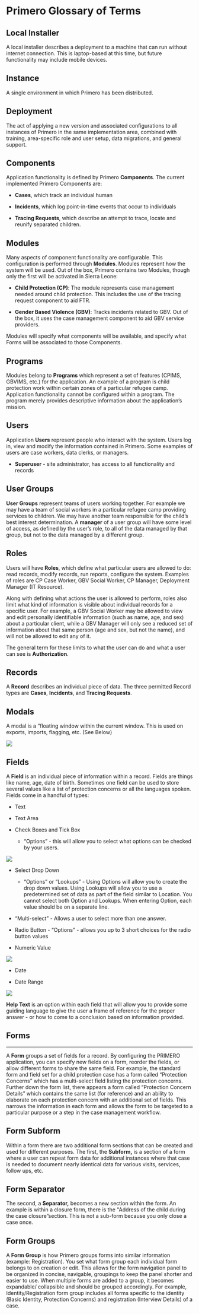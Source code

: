 
Primero Glossary of Terms
=========================

Local Installer
---------------

A local installer describes a deployment to a machine that can run without internet connection. This is laptop-based at this time, but future functionality may include mobile devices. 

Instance
--------

A single environment in which Primero has been distributed.

Deployment
----------

The act of applying a new version and associated configurations to all
instances of Primero in the same implementation area, combined with
training, area-specific role and user setup, data migrations, and
general support.

Components
----------

Application functionality is defined by Primero **Components**. The
current implemented Primero Components are:

-   **Cases**, which track an individual human

-   **Incidents**, which log point-in-time events that occur to individuals

-   **Tracing Requests**, which describe an attempt to trace, locate and reunify separated children.

Modules
-------

Many aspects of component functionality are configurable. This
configuration is performed through **Modules**. Modules represent how
the system will be used. Out of the box, Primero contains two Modules,
though only the first will be activated in Sierra Leone:

-   **Child Protection (CP)**: The module represents case management needed around child protection. This includes the use of the tracing request component to aid FTR.

-   **Gender Based Violence (GBV)**: Tracks incidents related to GBV. Out of the box, it uses the case management component to aid GBV service providers.

Modules will specify what components will be available, and specify what Forms will be associated to those Components.

Programs
--------

Modules belong to **Programs** which represent a set of features (CPIMS,
GBVIMS, etc.) for the application. An example of a program is child
protection work within certain zones of a particular refugee camp.
Application functionality cannot be configured within a program. The
program merely provides descriptive information about the application’s
mission.

Users
-----

Application **Users** represent people who interact with the system.
Users log in, view and modify the information contained in Primero. Some
examples of users are case workers, data clerks, or managers.

-   **Superuser** - site administrator, has access to all functionality and records

User Groups
-----------

**User Groups** represent teams of users working together. For example
we may have a team of social workers in a particular refugee camp
providing services to children. We may have another team responsible for
the child’s best interest determination. A **manager** of a user group
will have some level of access, as defined by the user’s role, to all of
the data managed by that group, but not to the data managed by a
different group.

Roles
-----

Users will have **Roles**, which define what particular users are
allowed to do: read records, modify records, run reports, configure the
system. Examples of roles are CP Case Worker, GBV Social Worker, CP
Manager, Deployment Manager (IT Resource).

Along with defining what actions the user is allowed to perform, roles
also limit what kind of information is visible about individual records
for a specific user. For example, a GBV Social Worker may be allowed to
view and edit personally identifiable information (such as name, age,
and sex) about a particular client, while a GBV Manager will only see a
reduced set of information about that same person (age and sex, but not
the name), and will not be allowed to edit any of it.

The general term for these limits to what the user can do and what a
user can see is **Authorization**.

Records
-------

A **Record** describes an individual piece of data. The three permitted
Record types are **Cases**, **Incidents**, and **Tracing Requests**.

Modals
------

A modal is a “floating window within the current window. This is used on
exports, imports, flagging, etc. (See Below)

![](img/image07.png)

Fields
------

A **Field** is an individual piece of information within a record.
Fields are things like name, age, date of birth. Sometimes one field can
be used to store several values like a list of protection concerns or
all the languages spoken. Fields come in a handful of types:

-   Text

-   Text Area

-   Check Boxes and Tick Box

    -   “Options” - this will allow you to select what options can be checked by your users.

![](img/image11.png)

-   Select Drop Down

    -   “Options” or “Lookups” - Using Options will allow you to create the drop down values. Using Lookups will allow you to use a predetermined set of data as part of the field similar to Location. You cannot select both Option and Lookups. When entering Option, each value should be on a separate line.

-   “Multi-select” - Allows a user to select more than one answer.

-   Radio Button - “Options” - allows you up to 3 short choices for the radio button values

-   Numeric Value

![](img/image10.png)

-   Date

-   Date Range

![](img/image13.png)

**Help Text** is an option within each field that will allow you to
provide some guiding language to give the user a frame of reference for
the proper answer - or how to come to a conclusion based on information
provided.

Forms
-----
-----

A **Form** groups a set of fields for a record. By configuring the
PRIMERO application, you can specify new fields on a form, reorder the
fields, or allow different forms to share the same field. For example,
the standard form and field set for a child protection case has a form
called “Protection Concerns” which has a multi-select field listing the
protection concerns. Further down the form list, there appears a form
called “Protection Concern Details” which contains the same list (for
reference) and an ability to elaborate on each protection concern with
an additional set of fields. This narrows the information in each form
and allows the form to be targeted to a particular purpose or a step in
the case management workflow.

Form Subform
------------


Within a form there are two additional form sections that can be created
and used for different purposes. The first, the **Subform,** is a
section of a form where a user can repeat form data for additional
instances where that case is needed to document nearly identical data
for various visits, services, follow ups, etc.

Form Separator
--------------

The second, a **Separator,** becomes a new section within the form. An
example is within a closure form, there is the "Address of the child
during the case closure”section. This is not a sub-form because you only
close a case once.

Form Groups
-----------

A **Form Group** is how Primero groups forms into similar information
(example: Registration). You set what form group each individual form
belongs to on creation or edit. This allows for the form navigation
panel to be organized in concise, navigable, groupings to keep the panel
shorter and easier to use. When multiple forms are added to a group, it
becomes expandable/ collapsible and should be grouped accordingly. For
example, Identity/Registration form group includes all forms specific to
the identity (Basic Identity, Protection Concerns) and registration
(Interview Details) of a case.

